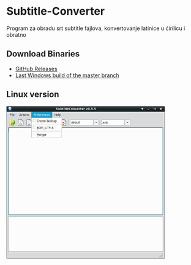 # Subtitle-Converter

Program za obradu srt subtitle fajlova, konvertovanje latinice u ćirilicu i obratno

## Download Binaries

* [GitHub Releases](https://github.com/padovaSR/subtitle-converter/releases)
* [Last Windows build of the master branch](https://github.com/padovaSR/subtitle-converter/releases/download/v0.5.5.3a/Subtitle.Converter-0.5.5.3.zip)

## Linux version

<img src="resources/screen1.png" width="414" height="399">
